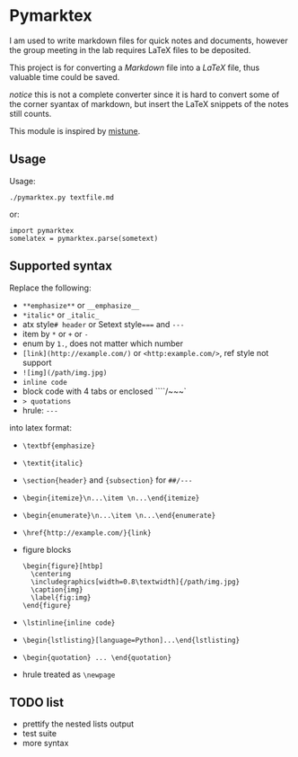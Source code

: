 # Pymarktex

I am used to write markdown files for quick notes and documents, however the group meeting in the lab requires LaTeX files to be deposited.

This project is for converting a *Markdown* file into a *LaTeX* file, thus valuable time could be saved.

*notice*
this is not a complete converter since it is hard to convert some of the corner syantax of markdown, but insert the LaTeX snippets of the notes still counts.

This module is inspired by [mistune](http://mistune.readthedocs.org/).

## Usage
Usage:

    ./pymarktex.py textfile.md

or:

    import pymarktex
    somelatex = pymarktex.parse(sometext)

## Supported syntax
Replace the following:

- `**emphasize**` or `__emphasize__`
- `*italic*` or `_italic_`
- atx style`# header` or Setext style`===` and `---`
- item by `*` or `+` or `-`
- enum by `1.`, does not matter which number
- `[link](http://example.com/)` or `<http:example.com/>`, ref style not support
- `![img](/path/img.jpg)`
- `inline code`
- block code with 4 tabs or enclosed ````/~~~`
- `> quotations`
- hrule: `---`

into latex format:

- `\textbf{emphasize}`
- `\textit{italic}`
- `\section{header}` and `{subsection}` for `##/---`
- `\begin{itemize}\n...\item \n...\end{itemize}`
- `\begin{enumerate}\n...\item \n...\end{enumerate}`
- `\href{http://example.com/}{link}`
- figure blocks

    ```
    \begin{figure}[htbp]
      \centering
      \includegraphics[width=0.8\textwidth]{/path/img.jpg}
      \caption{img}
      \label{fig:img}
    \end{figure}
    ```

- `\lstinline{inline code}`
- `\begin{lstlisting}[language=Python]...\end{lstlisting}`
- `\begin{quotation} ... \end{quotation}`
- hrule treated as `\newpage`

## TODO list
- prettify the nested lists output
- test suite
- more syntax
